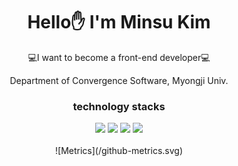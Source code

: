 <div align="center">
  <h1>Hello✋ I'm Minsu Kim</h1>
  <p>💻I want to become a front-end developer💻</p>
  <p> Department of Convergence Software, Myongji Univ.</p>
  <h3>technology stacks</h3> 
  <div display="flex">
    <img src="https://img.shields.io/badge/Next.js-363636?style=flat-square&logo=Next.js&logoColor=white"/>
    <img src="https://img.shields.io/badge/React-61DAFB?style=flat-square&logo=React&logoColor=white"/>
    <img src="https://img.shields.io/badge/TypeScript-3178C6?style=flat-square&logo=TypeScript&logoColor=white"/>
    <img src="https://img.shields.io/badge/Solidity-363636?style=flat-square&logo=Solidity&logoColor=white"/>
  </div>
  <br>
  ![Metrics](/github-metrics.svg)

<div>
